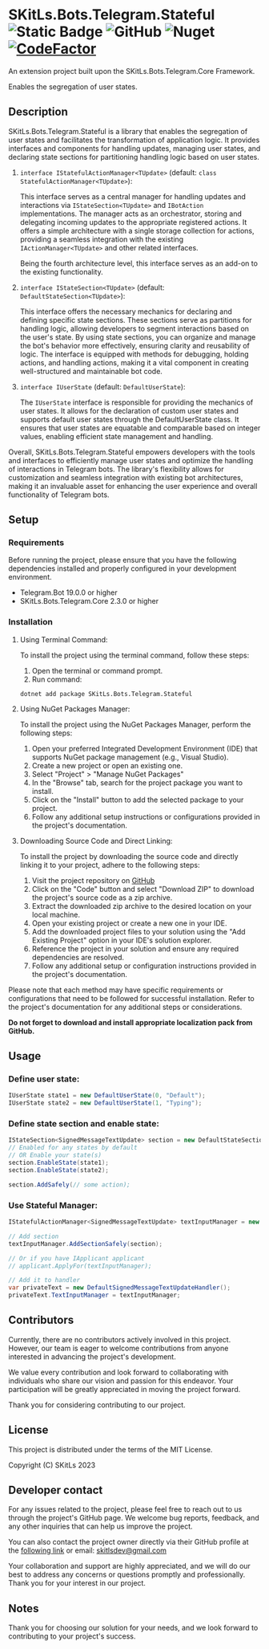 # SKitLs.Bots.Telegram.Stateful ![Static Badge](https://img.shields.io/badge/Follow%20GitHub%20-%20black?logo=github&link=https%3A%2F%2Fgithub.com%2FSargeras02%2FSKitLs.Bots.Telegram.git) ![GitHub](https://img.shields.io/github/license/Sargeras02/SKitLs.Bots.Telegram) ![Nuget](https://img.shields.io/nuget/v/SKitLs.Bots.Telegram.Stateful) [![CodeFactor](https://www.codefactor.io/repository/github/sargeras02/skitls.bots.telegram/badge)](https://www.codefactor.io/repository/github/sargeras02/skitls.bots.telegram)

An extension project built upon the SKitLs.Bots.Telegram.Core Framework.

Enables the segregation of user states.

## Description

SKitLs.Bots.Telegram.Stateful is a library that enables the segregation of user states and
facilitates the transformation of application logic.
It provides interfaces and components for handling updates, managing user states, and declaring state sections
for partitioning handling logic based on user states.

1. `interface IStatefulActionManager<TUpdate>` (default: `class StatefulActionManager<TUpdate>`):

    This interface serves as a central manager for handling updates and interactions via `IStateSection<TUpdate>` and `IBotAction` implementations.
    The manager acts as an orchestrator, storing and delegating incoming updates to the appropriate registered actions.
    It offers a simple architecture with a single storage collection for actions, providing a seamless integration with the
    existing `IActionManager<TUpdate>` and other related interfaces.

    Being the fourth architecture level, this interface serves as an add-on to the existing functionality.

2. `interface IStateSection<TUpdate>` (default: `DefaultStateSection<TUpdate>`):

    This interface offers the necessary mechanics for declaring and defining specific state sections.
    These sections serve as partitions for handling logic, allowing developers to segment interactions based on the user's state.
    By using state sections, you can organize and manage the bot's behavior more effectively, ensuring clarity and reusability of logic.
    The interface is equipped with methods for debugging, holding actions, and handling actions,
    making it a vital component in creating well-structured and maintainable bot code.

3. `interface IUserState` (default: `DefaultUserState`):

    The `IUserState` interface is responsible for providing the mechanics of user states.
    It allows for the declaration of custom user states and supports default user states through the DefaultUserState class.
    It ensures that user states are equatable and comparable based on integer values, enabling efficient state management and handling.

Overall, SKitLs.Bots.Telegram.Stateful empowers developers with the tools and interfaces to efficiently manage user states and
optimize the handling of interactions in Telegram bots.
The library's flexibility allows for customization and seamless integration with existing bot architectures,
making it an invaluable asset for enhancing the user experience and overall functionality of Telegram bots.

## Setup

### Requirements

Before running the project, please ensure that you have the following dependencies installed and properly configured in your development environment.

- Telegram.Bot 19.0.0 or higher
- SKitLs.Bots.Telegram.Core 2.3.0 or higher

### Installation

1. Using Terminal Command:
    
    To install the project using the terminal command, follow these steps:

    1. Open the terminal or command prompt.
    2. Run command:
    
    ```
    dotnet add package SKitLs.Bots.Telegram.Stateful
    ```

2. Using NuGet Packages Manager:

    To install the project using the NuGet Packages Manager, perform the following steps:

    1. Open your preferred Integrated Development Environment (IDE) that supports NuGet package management (e.g., Visual Studio).
    2. Create a new project or open an existing one.
    3. Select "Project" > "Manage NuGet Packages"
    4. In the "Browse" tab, search for the project package you want to install.
    5. Click on the "Install" button to add the selected package to your project.
    5. Follow any additional setup instructions or configurations provided in the project's documentation.

3. Downloading Source Code and Direct Linking:

    To install the project by downloading the source code and directly linking it to your project, adhere to the following steps:

    1. Visit the project repository on [GitHub](https://github.com/SKitLs-dev/SKitLs.Bots.Telegram.git)
    2. Click on the "Code" button and select "Download ZIP" to download the project's source code as a zip archive.
    3. Extract the downloaded zip archive to the desired location on your local machine.
    4. Open your existing project or create a new one in your IDE.
    5. Add the downloaded project files to your solution using the "Add Existing Project" option in your IDE's solution explorer.
    6. Reference the project in your solution and ensure any required dependencies are resolved.
    7. Follow any additional setup or configuration instructions provided in the project's documentation.

Please note that each method may have specific requirements or configurations that need to be followed for successful installation.
Refer to the project's documentation for any additional steps or considerations.

**Do not forget to download and install appropriate localization pack from GitHub.**

## Usage

### Define user state:

```C#
IUserState state1 = new DefaultUserState(0, "Default");
IUserState state2 = new DefaultUserState(1, "Typing");
```

### Define state section and enable state:

```C#
IStateSection<SignedMessageTextUpdate> section = new DefaultStateSection<SignedMessageTextUpdate>();
// Enabled for any states by default
// OR Enable your state(s)
section.EnableState(state1);
section.EnableState(state2);

section.AddSafely(// some action);
```

### Use Stateful Manager:

```C#
IStatefulActionManager<SignedMessageTextUpdate> textInputManager = new StatefulActionManager<SignedMessageTextUpdate>();

// Add section
textInputManager.AddSectionSafely(section);

// Or if you have IApplicant applicant
// applicant.ApplyFor(textInputManager);

// Add it to handler
var privateText = new DefaultSignedMessageTextUpdateHandler();
privateText.TextInputManager = textInputManager;
```

## Contributors

Currently, there are no contributors actively involved in this project.
However, our team is eager to welcome contributions from anyone interested in advancing the project's development.

We value every contribution and look forward to collaborating with individuals who share our vision and passion for this endeavor.
Your participation will be greatly appreciated in moving the project forward.

Thank you for considering contributing to our project.

## License

This project is distributed under the terms of the MIT License.

Copyright (C) SKitLs 2023

## Developer contact

For any issues related to the project, please feel free to reach out to us through the project's GitHub page.
We welcome bug reports, feedback, and any other inquiries that can help us improve the project.

You can also contact the project owner directly via their GitHub profile at the [following link](https://github.com/SKitLs-dev) or email: skitlsdev@gmail.com

Your collaboration and support are highly appreciated, and we will do our best to address any concerns or questions promptly and professionally.
Thank you for your interest in our project.

## Notes

Thank you for choosing our solution for your needs, and we look forward to contributing to your project's success.
